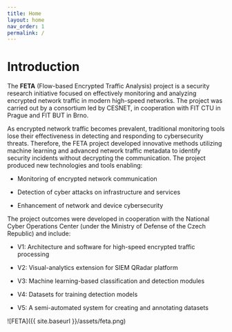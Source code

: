 ```yaml
---
title: Home
layout: home
nav_order: 1
permalink: /
---
```


# Introduction

The **FETA** (Flow-based Encrypted Traffic Analysis) project is a security research initiative focused on effectively monitoring and analyzing encrypted network traffic in modern high-speed networks. The project was carried out by a consortium led by CESNET, in cooperation with FIT CTU in Prague and FIT BUT in Brno.

As encrypted network traffic becomes prevalent, traditional monitoring tools lose their effectiveness in detecting and responding to cybersecurity threats. Therefore, the FETA project developed innovative methods utilizing machine learning and advanced network traffic metadata to identify security incidents without decrypting the communication. The project produced new technologies and tools enabling:

 * Monitoring of encrypted network communication

 * Detection of cyber attacks on infrastructure and services

 * Enhancement of network and device cybersecurity

The project outcomes were developed in cooperation with the National Cyber Operations Center (under the Ministry of Defense of the Czech Republic) and include:

 * V1: Architecture and software for high-speed encrypted traffic processing

 * V2: Visual-analytics extension for SIEM QRadar platform

 * V3: Machine learning-based classification and detection modules

 * V4: Datasets for training detection models

 * V5: A semi-automated system for creating and annotating datasets

![FETA]({{ site.baseurl }}/assets/feta.png)
